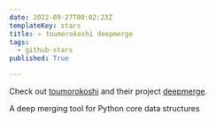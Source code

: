 ```yaml
---
date: 2022-09-27T00:02:23Z
templateKey: stars
title: ⭐ toumorokoshi deepmerge
tags:
  - github-stars
published: True

---
```


Check out [toumorokoshi](https://github.com/toumorokoshi) and their project [deepmerge](https://github.com/toumorokoshi/deepmerge).

A deep merging tool for Python core data structures
